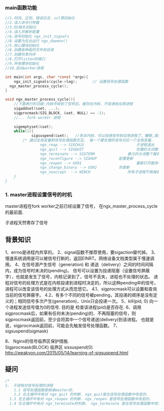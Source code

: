 ### main函数功能

```C
//1.时间、正则、错误日志、ssl等初始化
//2.读入命令行参数
//3.OS相关初始化
//4.读入并解析配置
//A.信号初始化 ngx_init_signals
//B.设置为后台运行 ngx_daemon()
//5.核心模块初始化
//6.创建各种临时文件和目录
//7.创建共享内存
//8.打开listen的端口
//9.所有模块初始化
//10.启动worker进程
```

```C
int main(int argc, char *const *argv){
	ngx_init_signals(cycle->log);		// 设置信号处理函数
  ngx_master_process_cycle();
}

void ngx_master_process_cycle(){
  	//下面两行的功能:内核中收到了信号后，缓存在内核，不投递给应用进程
    sigaddset(&set, ...);		
    sigprocmask(SIG_BLOCK, &set, NULL) == -1);
    //... fork worker 进程
		
  	sigemptyset(&set);
  	while(1){
    		sigsuspend(&set);   //告诉内核，可以投递信号到应用进程了。睡眠,直到第一个信号被master进程处理
      	/* 通过全局变量和信号处理函数交互。 每一个要处理的信号对应一个全局变量.
				ngx_reap --> SIGCHLD						子进程退出
				ngx_quit --> SIGQUIT						优雅的关闭整个服务,(关闭监听端口, 老连接继续服务)
				ngx_terminate --> SIGTERM				暴力的关闭整个服务
				ngx_reconfigure --> SIGHUP			配置更新
				ngx_reopen --> USR1							重新打开服务中的所有文件
				ngx_change_binary --> USR2			热更新
				ngx_noaccept  --> WINCH					所有子进程不再接收新的连接.
    }
}
```







### 1.  master进程设置信号的时机

master进程在fork worker之前已经设置了信号， 在ngx_master_process_cycle 的最前面.

子进程天然寄存了信号



## 背景知识

1、errno是进程内共享的。
2、signal函数不推荐使用，要sigaction替代掉。
3、慢速系统调用是可以被信号打断的，返回EINRT。网络设备文档类型属于慢速调用。
4、在信号源产生信号（generation) 和 递送（delivery）之间的时间间隔内，成为信号时未决的(pending)。
		信号可以设置为投递阻塞（设置信号屏蔽字），也就是发生了信号，内核记录到了，信号不丢失，进程也不处理的状态。 进程对信号的处理方式是在内核投递到进程时决定的，所以这种pending中的信号，进程可以改变该信号的处理方式从而忽悠它。
4.1、sigprocmask可以设置和查询当前的信号屏蔽字。
4.2、有多个不同的信号被pending，其投递的顺序是没有定义的；相同信号多次产生(generation)，Unix只会投递一次。
5、kill(pid, 0)  向一个进程发送信号值为0的信号. 目的是 检查该进程(pid)是否存在.
6、调用 sigprocmask后，如果有任何未决(pending)的、不再阻塞的信号，则sigprocmask返回前，至少会将其中一个信号递送(delivery)到该进程。 也就是说，sigprocmask返回前，可能会先触发信号处理函数。
7、sigsuspend(sigmask)

8、 Nginx的信号临界区保护措施.  
Sigprocmask(BLOCK) 
临界区
sissuspend(0)
http://weakyon.com/2015/05/14/learning-of-sigsuspend.html







## 疑问

```C
/*
1、 子进程对信号处理的流程
	1.1 信号处理函数是继承master的.
	1.2 在主循环中有对 ngx_quit 的判断. ngx_quit是在信号处理函数中改变的.
  1.3 在主循环中有对 ngx_reopen 的判断. ngx_reopen 是信号处理函数中改变的。
  1.4 在主循环中有对 ngx_terminate的判断。 ngx_terminate 是在信号处理函数中改变的。
```



